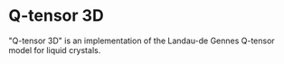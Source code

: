 # Q-tensor 3D

"Q-tensor 3D" is an implementation of the Landau-de Gennes Q-tensor model for liquid crystals.